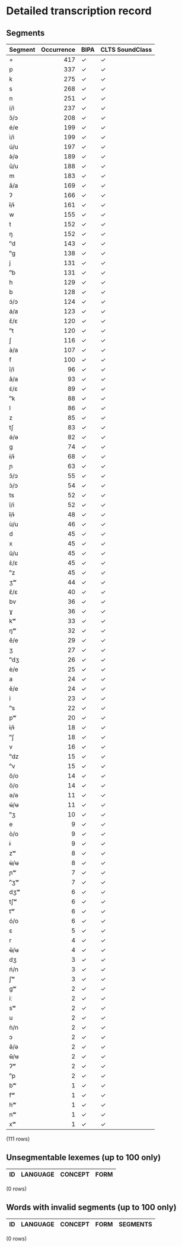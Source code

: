 
# Detailed transcription record

## Segments

| Segment | Occurrence | BIPA | CLTS SoundClass |
|:----------|-------------:|:-------|:------------------|
| + | 417 | ✓ | ✓ |
| p | 337 | ✓ | ✓ |
| k | 275 | ✓ | ✓ |
| s | 268 | ✓ | ✓ |
| n | 251 | ✓ | ✓ |
| í/i | 237 | ✓ | ✓ |
| ɔ̌/ɔ | 208 | ✓ | ✓ |
| é/e | 199 | ✓ | ✓ |
| ì/i | 199 | ✓ | ✓ |
| ú/u | 197 | ✓ | ✓ |
| ə̀/ə | 189 | ✓ | ✓ |
| ǔ/u | 188 | ✓ | ✓ |
| m | 183 | ✓ | ✓ |
| ǎ/a | 169 | ✓ | ✓ |
| ʔ | 166 | ✓ | ✓ |
| ɨ̌/ɨ | 161 | ✓ | ✓ |
| w | 155 | ✓ | ✓ |
| t | 152 | ✓ | ✓ |
| ŋ | 152 | ✓ | ✓ |
| ⁿd | 143 | ✓ | ✓ |
| ⁿg | 138 | ✓ | ✓ |
| j | 131 | ✓ | ✓ |
| ⁿb | 131 | ✓ | ✓ |
| h | 129 | ✓ | ✓ |
| b | 128 | ✓ | ✓ |
| ɔ́/ɔ | 124 | ✓ | ✓ |
| á/a | 123 | ✓ | ✓ |
| ɛ̌/ɛ | 120 | ✓ | ✓ |
| ⁿt | 120 | ✓ | ✓ |
| ʃ | 116 | ✓ | ✓ |
| à/a | 107 | ✓ | ✓ |
| f | 100 | ✓ | ✓ |
| ǐ/i | 96 | ✓ | ✓ |
| â/a | 93 | ✓ | ✓ |
| ɛ́/ɛ | 89 | ✓ | ✓ |
| ⁿk | 88 | ✓ | ✓ |
| l | 86 | ✓ | ✓ |
| z | 85 | ✓ | ✓ |
| tʃ | 83 | ✓ | ✓ |
| ə́/ə | 82 | ✓ | ✓ |
| g | 74 | ✓ | ✓ |
| ɨ́/ɨ | 68 | ✓ | ✓ |
| ɲ | 63 | ✓ | ✓ |
| ɔ̂/ɔ | 55 | ✓ | ✓ |
| ɔ̀/ɔ | 54 | ✓ | ✓ |
| ts | 52 | ✓ | ✓ |
| î/i | 52 | ✓ | ✓ |
| ɨ̂/ɨ | 48 | ✓ | ✓ |
| ù/u | 46 | ✓ | ✓ |
| d | 45 | ✓ | ✓ |
| x | 45 | ✓ | ✓ |
| û/u | 45 | ✓ | ✓ |
| ɛ̀/ɛ | 45 | ✓ | ✓ |
| ⁿz | 45 | ✓ | ✓ |
| ʒʷ | 44 | ✓ | ✓ |
| ɛ̂/ɛ | 40 | ✓ | ✓ |
| bv | 36 | ✓ | ✓ |
| ɣ | 36 | ✓ | ✓ |
| kʷ | 33 | ✓ | ✓ |
| ŋʷ | 32 | ✓ | ✓ |
| ê/e | 29 | ✓ | ✓ |
| ʒ | 27 | ✓ | ✓ |
| ⁿdʒ | 26 | ✓ | ✓ |
| è/e | 25 | ✓ | ✓ |
| a | 24 | ✓ | ✓ |
| ě/e | 24 | ✓ | ✓ |
| i | 23 | ✓ | ✓ |
| ⁿs | 22 | ✓ | ✓ |
| pʷ | 20 | ✓ | ✓ |
| ɨ̀/ɨ | 18 | ✓ | ✓ |
| ⁿʃ | 18 | ✓ | ✓ |
| v | 16 | ✓ | ✓ |
| ⁿdz | 15 | ✓ | ✓ |
| ⁿv | 15 | ✓ | ✓ |
| ô/o | 14 | ✓ | ✓ |
| ǒ/o | 14 | ✓ | ✓ |
| ə/ə | 11 | ✓ | ✓ |
| ʉ́/ʉ | 11 | ✓ | ✓ |
| ⁿʒ | 10 | ✓ | ✓ |
| e | 9 | ✓ | ✓ |
| ò/o | 9 | ✓ | ✓ |
| ɨ | 9 | ✓ | ✓ |
| zʷ | 8 | ✓ | ✓ |
| ʉ̀/ʉ | 8 | ✓ | ✓ |
| ɲʷ | 7 | ✓ | ✓ |
| ⁿʒʷ | 7 | ✓ | ✓ |
| dʒʷ | 6 | ✓ | ✓ |
| tʃʷ | 6 | ✓ | ✓ |
| tʷ | 6 | ✓ | ✓ |
| ó/o | 6 | ✓ | ✓ |
| ɛ | 5 | ✓ | ✓ |
| r | 4 | ✓ | ✓ |
| ʉ̌/ʉ | 4 | ✓ | ✓ |
| dʒ | 3 | ✓ | ✓ |
| ń/n | 3 | ✓ | ✓ |
| ʃʷ | 3 | ✓ | ✓ |
| gʷ | 2 | ✓ | ✓ |
| iː | 2 | ✓ | ✓ |
| sʷ | 2 | ✓ | ✓ |
| u | 2 | ✓ | ✓ |
| ǹ/n | 2 | ✓ | ✓ |
| ɔ | 2 | ✓ | ✓ |
| ə̂/ə | 2 | ✓ | ✓ |
| ʉ̂/ʉ | 2 | ✓ | ✓ |
| ʔʷ | 2 | ✓ | ✓ |
| ⁿp | 2 | ✓ | ✓ |
| bʷ | 1 | ✓ | ✓ |
| fʷ | 1 | ✓ | ✓ |
| hʷ | 1 | ✓ | ✓ |
| nʷ | 1 | ✓ | ✓ |
| xʷ | 1 | ✓ | ✓ |

(111 rows)



## Unsegmentable lexemes (up to 100 only)

| ID | LANGUAGE | CONCEPT | FORM |
|------|------------|-----------|--------|

(0 rows)



## Words with invalid segments (up to 100 only)

| ID | LANGUAGE | CONCEPT | FORM | SEGMENTS |
|------|------------|-----------|--------|------------|

(0 rows)


